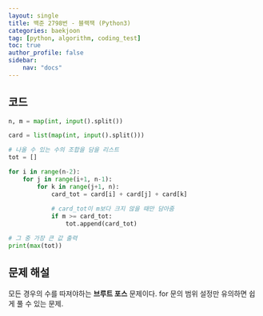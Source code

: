 ```yaml
---
layout: single
title: 백준 2798번 - 블랙잭 (Python3)
categories: baekjoon
tag: [python, algorithm, coding_test]
toc: true 
author_profile: false
sidebar:
    nav: "docs"
---
```




## 코드

```python
n, m = map(int, input().split())

card = list(map(int, input().split()))

# 나올 수 있는 수의 조합을 담을 리스트
tot = []

for i in range(n-2):
    for j in range(i+1, n-1):
        for k in range(j+1, n):
            card_tot = card[i] + card[j] + card[k]
            
            # card_tot이 m보다 크지 않을 때만 담아줌
            if m >= card_tot:
                tot.append(card_tot)

# 그 중 가장 큰 값 출력
print(max(tot))
```



## 문제 해설

모든 경우의 수를 따져야하는 **브루트 포스** 문제이다. for 문의 범위 설정만 유의하면 쉽게 풀 수 있는 문제.